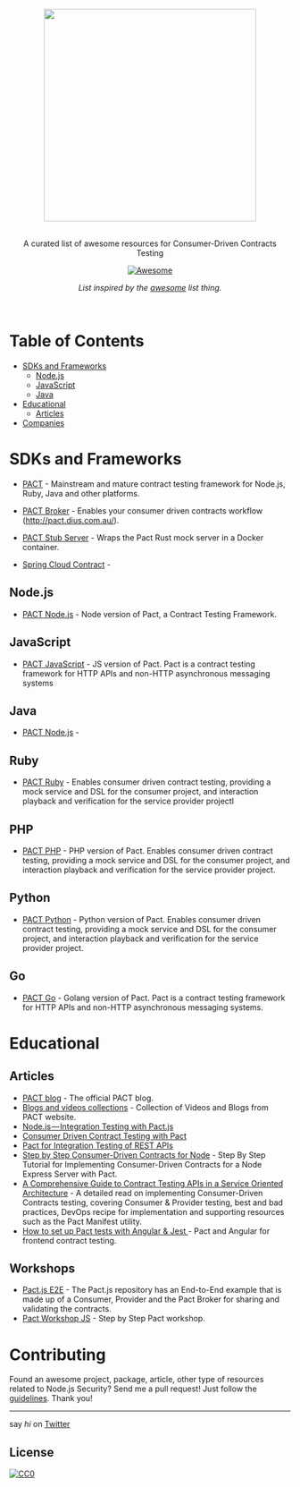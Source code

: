<br/>
<div align="center">
  <img width="380px" src="https://user-images.githubusercontent.com/316371/47563973-248fea80-d92c-11e8-924f-059622f37a89.png">

</div>
<br/>
<div align="center">

A curated list of awesome resources for Consumer-Driven Contracts Testing

[![Awesome](https://awesome.re/badge.svg)](https://awesome.re)

 *List inspired by the [awesome](https://github.com/sindresorhus/awesome) list thing.*

</div>
<br/>

# Table of Contents

- [SDKs and Frameworks](#projects)
  - [Node.js](#nodejs)
  - [JavaScript](#javascript)
  - [Java](#java)
- [Educational](#educational)
  - [Articles](#articles)
- [Companies](#companies)

# SDKs and Frameworks
- [PACT](https://docs.pact.io) - Mainstream and mature contract testing framework for Node.js, Ruby, Java and other platforms.
- [PACT Broker](https://github.com/pact-foundation/pact_broker) - Enables your consumer driven contracts workflow (http://pact.dius.com.au/).
- [PACT Stub Server](https://github.com/pact-foundation/pact-stub-server) - Wraps the Pact Rust mock server in a Docker container.

- [Spring Cloud Contract](#https://cloud.spring.io/spring-cloud-contract/) - 

## Node.js
- [PACT Node.js](https://github.com/pact-foundation/pact-node) - Node version of Pact, a Contract Testing Framework.

## JavaScript
- [PACT JavaScript](https://github.com/pact-foundation/pact-js) - JS version of Pact. Pact is a contract testing framework for HTTP APIs and non-HTTP asynchronous messaging systems

## Java
- [PACT Node.js](#) - 

## Ruby

- [PACT Ruby](https://github.com/pact-foundation/pact-ruby) - Enables consumer driven contract testing, providing a mock service and DSL for the consumer project, and interaction playback and verification for the service provider projectl

## PHP
- [PACT PHP](https://github.com/pact-foundation/pact-php) - PHP version of Pact. Enables consumer driven contract testing, providing a mock service and DSL for the consumer project, and interaction playback and verification for the service provider project.

## Python
- [PACT Python](https://github.com/pact-foundation/pact-python) - Python version of Pact. Enables consumer driven contract testing, providing a mock service and DSL for the consumer project, and interaction playback and verification for the service provider project.

## Go
- [PACT Go](https://github.com/pact-foundation/pact-go) - Golang version of Pact. Pact is a contract testing framework for HTTP APIs and non-HTTP asynchronous messaging systems.


# Educational

## Articles
- [PACT blog](#http://blog.pact.io) - The official PACT blog.
- [Blogs and videos collections](https://docs.pact.io/blogs_videos_and_articles) - Collection of Videos and Blogs from PACT website.
- [Node.js — Integration Testing with Pact.js](https://itnext.io/node-js-integration-testing-with-pact-js-1a2ea8aa3116)
- [Consumer Driven Contract Testing with Pact](https://blog.risingstack.com/consumer-driven-contract-testing-with-pact/)
- [Pact for Integration Testing of REST APIs](https://wilsonmar.github.io/pact/)
- [Step by Step Consumer-Driven Contracts for Node](https://reflectoring.io/pact-node-provider/) - Step By Step Tutorial for Implementing Consumer-Driven Contracts for a Node Express Server with Pact.
- [A Comprehensive Guide to Contract Testing APIs in a Service Oriented Architecture](https://medium.com/@liran.tal/a-comprehensive-guide-to-contract-testing-apis-in-a-service-oriented-architecture-5695ccf9ac5a) - A detailed read on implementing Consumer-Driven Contracts testing, covering Consumer & Provider testing, best and bad practices, DevOps recipe for implementation and supporting resources such as the Pact Manifest utility.
- [How to set up Pact tests with Angular & Jest
](https://medium.com/@dany.marques/how-to-set-up-pact-tests-with-angular-jest-ae157f272428) - Pact and Angular for frontend contract testing.

## Workshops
- [Pact.js E2E](https://github.com/pact-foundation/pact-js/tree/master/examples/e2e) - The Pact.js repository has an End-to-End example that is made up of a Consumer, Provider and the Pact Broker for sharing and validating the contracts.
- [Pact Workshop JS](https://github.com/DiUS/pact-workshop-js) - Step by Step Pact workshop.

# Contributing
Found an awesome project, package, article, other type of resources related to Node.js Security? Send me a pull request!
Just follow the [guidelines](/CONTRIBUTING.md). Thank you!

---
say *hi* on [Twitter](https://twitter.com/liran_tal)

## License
[![CC0](http://mirrors.creativecommons.org/presskit/buttons/88x31/svg/cc-zero.svg)](http://creativecommons.org/publicdomain/zero/1.0/)
